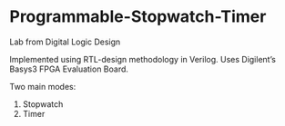# Programmable-Stopwatch-Timer
Lab from Digital Logic Design 

Implemented using RTL-design methodology in Verilog. Uses Digilent’s Basys3 FPGA Evaluation Board. 

Two main modes: 
1) Stopwatch
2) Timer
